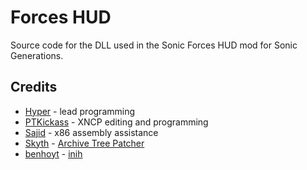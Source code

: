 # Forces HUD
Source code for the DLL used in the Sonic Forces HUD mod for Sonic Generations.

## Credits
- [Hyper](https://github.com/HyperBE32) - lead programming
- [PTKickass](https://github.com/PTKickass) - XNCP editing and programming
- [Sajid](https://github.com/Sajidur78) - x86 assembly assistance
- [Skyth](https://github.com/blueskythlikesclouds) - [Archive Tree Patcher](https://github.com/HyperBE32/ForcesHUD/blob/main/ForcesHUD/ArchiveTreePatcher.cpp)
- [benhoyt](https://github.com/benhoyt) - [inih](https://github.com/benhoyt/inih)